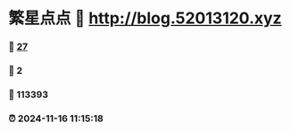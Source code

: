 # 繁星点点 :link: http://blog.52013120.xyz 
### :page_facing_up: [27](http://blog.52013120.xyz/tag.html) 
### :speech_balloon: 2 
### :hibiscus: 113393 
### :alarm_clock: 2024-11-16 11:15:18 
